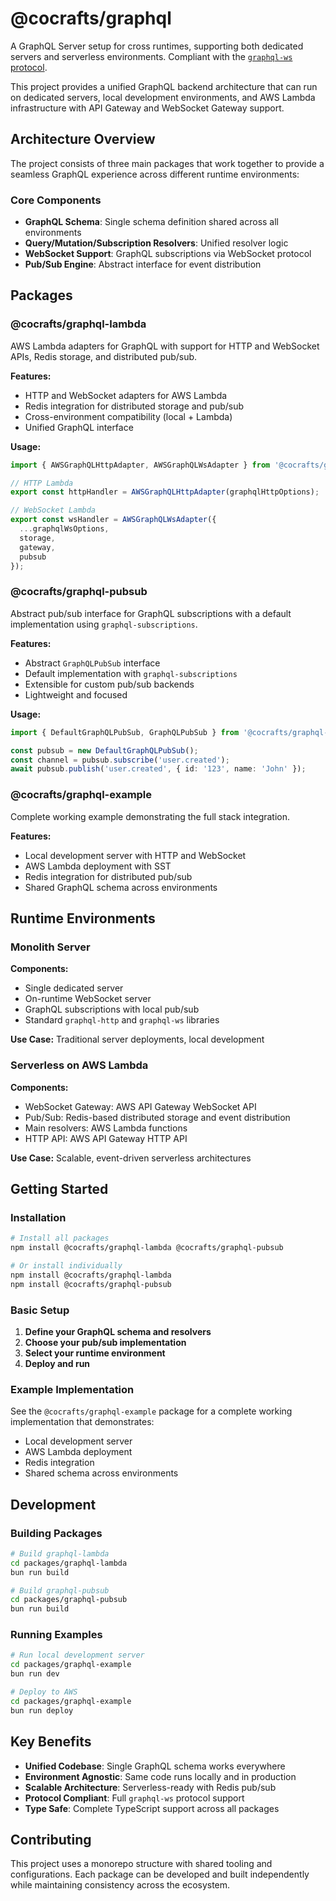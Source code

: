 # @cocrafts/graphql

A GraphQL Server setup for cross runtimes, supporting both dedicated servers and serverless environments. Compliant with the [`graphql-ws` protocol](https://github.com/enisdenjo/graphql-ws/blob/master/PROTOCOL.md).

This project provides a unified GraphQL backend architecture that can run on dedicated servers, local development environments, and AWS Lambda infrastructure with API Gateway and WebSocket Gateway support.

## Architecture Overview

The project consists of three main packages that work together to provide a seamless GraphQL experience across different runtime environments:

### Core Components

- **GraphQL Schema**: Single schema definition shared across all environments
- **Query/Mutation/Subscription Resolvers**: Unified resolver logic
- **WebSocket Support**: GraphQL subscriptions via WebSocket protocol
- **Pub/Sub Engine**: Abstract interface for event distribution

## Packages

### @cocrafts/graphql-lambda

AWS Lambda adapters for GraphQL with support for HTTP and WebSocket APIs, Redis storage, and distributed pub/sub.

**Features:**
- HTTP and WebSocket adapters for AWS Lambda
- Redis integration for distributed storage and pub/sub
- Cross-environment compatibility (local + Lambda)
- Unified GraphQL interface

**Usage:**
```typescript
import { AWSGraphQLHttpAdapter, AWSGraphQLWsAdapter } from '@cocrafts/graphql-lambda';

// HTTP Lambda
export const httpHandler = AWSGraphQLHttpAdapter(graphqlHttpOptions);

// WebSocket Lambda
export const wsHandler = AWSGraphQLWsAdapter({ 
  ...graphqlWsOptions, 
  storage, 
  gateway, 
  pubsub 
});
```

### @cocrafts/graphql-pubsub

Abstract pub/sub interface for GraphQL subscriptions with a default implementation using `graphql-subscriptions`.

**Features:**
- Abstract `GraphQLPubSub` interface
- Default implementation with `graphql-subscriptions`
- Extensible for custom pub/sub backends
- Lightweight and focused

**Usage:**
```typescript
import { DefaultGraphQLPubSub, GraphQLPubSub } from '@cocrafts/graphql-pubsub';

const pubsub = new DefaultGraphQLPubSub();
const channel = pubsub.subscribe('user.created');
await pubsub.publish('user.created', { id: '123', name: 'John' });
```

### @cocrafts/graphql-example

Complete working example demonstrating the full stack integration.

**Features:**
- Local development server with HTTP and WebSocket
- AWS Lambda deployment with SST
- Redis integration for distributed pub/sub
- Shared GraphQL schema across environments

## Runtime Environments

### Monolith Server

**Components:**
- Single dedicated server
- On-runtime WebSocket server
- GraphQL subscriptions with local pub/sub
- Standard `graphql-http` and `graphql-ws` libraries

**Use Case:** Traditional server deployments, local development

### Serverless on AWS Lambda

**Components:**
- WebSocket Gateway: AWS API Gateway WebSocket API
- Pub/Sub: Redis-based distributed storage and event distribution
- Main resolvers: AWS Lambda functions
- HTTP API: AWS API Gateway HTTP API

**Use Case:** Scalable, event-driven serverless architectures

## Getting Started

### Installation

```bash
# Install all packages
npm install @cocrafts/graphql-lambda @cocrafts/graphql-pubsub

# Or install individually
npm install @cocrafts/graphql-lambda
npm install @cocrafts/graphql-pubsub
```

### Basic Setup

1. **Define your GraphQL schema and resolvers**
2. **Choose your pub/sub implementation**
3. **Select your runtime environment**
4. **Deploy and run**

### Example Implementation

See the `@cocrafts/graphql-example` package for a complete working implementation that demonstrates:
- Local development server
- AWS Lambda deployment
- Redis integration
- Shared schema across environments

## Development

### Building Packages

```bash
# Build graphql-lambda
cd packages/graphql-lambda
bun run build

# Build graphql-pubsub
cd packages/graphql-pubsub
bun run build
```

### Running Examples

```bash
# Run local development server
cd packages/graphql-example
bun run dev

# Deploy to AWS
cd packages/graphql-example
bun run deploy
```

## Key Benefits

- **Unified Codebase**: Single GraphQL schema works everywhere
- **Environment Agnostic**: Same code runs locally and in production
- **Scalable Architecture**: Serverless-ready with Redis pub/sub
- **Protocol Compliant**: Full `graphql-ws` protocol support
- **Type Safe**: Complete TypeScript support across all packages

## Contributing

This project uses a monorepo structure with shared tooling and configurations. Each package can be developed and built independently while maintaining consistency across the ecosystem.
